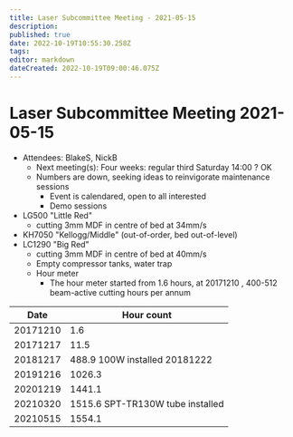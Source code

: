 ```yaml
---
title: Laser Subcommittee Meeting - 2021-05-15
description: 
published: true
date: 2022-10-19T10:55:30.258Z
tags: 
editor: markdown
dateCreated: 2022-10-19T09:00:46.075Z
---
```


# Laser Subcommittee Meeting 2021-05-15

-   Attendees: BlakeS, NickB
    -   Next meeting(s): Four weeks: regular third Saturday 14:00 ? OK
    -   Numbers are down, seeking ideas to reinvigorate maintenance sessions
        -   Event is calendared, open to all interested
        -   Demo sessions
-   LG500 "Little Red"
    -   cutting 3mm MDF in centre of bed at 34mm/s
-   KH7050 "Kellogg/Middle" (out-of-order, bed out-of-level)
-   LC1290 "Big Red"
    -   cutting 3mm MDF in centre of bed at 40mm/s
    -   Empty compressor tanks, water trap
    -   Hour meter
        -   The hour meter started from 1.6 hours, at 20171210 , 400-512 beam-active cutting hours per annum

| Date     | Hour count                       |
|----------|----------------------------------|
| 20171210 | 1.6                              |
| 20171217 | 11.5                             |
| 20181217 | 488.9 100W installed 20181222    |
| 20191216 | 1026.3                           |
| 20201219 | 1441.1                           |
| 20210320 | 1515.6 SPT-TR130W tube installed |
| 20210515 | 1554.1                           |
